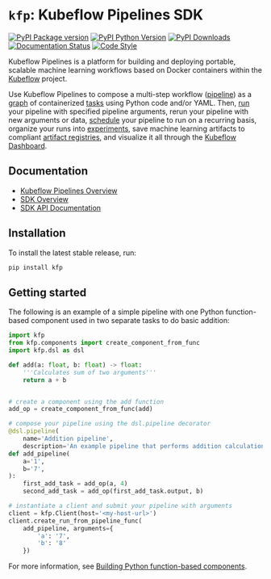 # `kfp`: Kubeflow Pipelines SDK

[![PyPI Package version](https://badge.fury.io/py/kfp.svg)](https://badge.fury.io/py/kfp)
[![PyPI Python Version](https://img.shields.io/pypi/pyversions/kfp.svg)](https://pypi.org/project/kfp/)
[![PyPI Downloads](https://img.shields.io/pypi/dm/kfp)](https://pypi.org/project/kfp/)
[![Documentation Status](https://readthedocs.org/projects/kubeflow-pipelines/badge/?version=latest)](https://kubeflow-pipelines.readthedocs.io/en/stable/?badge=latest)
[![Code Style](https://img.shields.io/badge/code%20style-yapf-brightgreen.svg)](https://github.com/google/yapf)

Kubeflow Pipelines is a platform for building and deploying portable, scalable machine learning workflows based on Docker containers within the [Kubeflow](https://www.kubeflow.org/) project.

Use Kubeflow Pipelines to compose a multi-step workflow ([pipeline](https://www.kubeflow.org/docs/components/pipelines/concepts/pipeline/)) as a [graph](https://www.kubeflow.org/docs/components/pipelines/concepts/graph/) of containerized [tasks](https://www.kubeflow.org/docs/components/pipelines/concepts/step/) using Python code and/or YAML. Then, [run](https://www.kubeflow.org/docs/components/pipelines/concepts/run/) your pipeline with specified pipeline arguments, rerun your pipeline with new arguments or data, [schedule](https://www.kubeflow.org/docs/components/pipelines/concepts/run-trigger/) your pipeline to run on a recurring basis, organize your runs into [experiments](https://www.kubeflow.org/docs/components/pipelines/concepts/experiment/), save machine learning artifacts to compliant [artifact registries](https://www.kubeflow.org/docs/components/pipelines/concepts/metadata/), and visualize it all through the [Kubeflow Dashboard](https://www.kubeflow.org/docs/components/central-dash/overview/).

## Documentation
* [Kubeflow Pipelines Overview](https://www.kubeflow.org/docs/components/pipelines/introduction/)
* [SDK Overview](https://www.kubeflow.org/docs/components/pipelines/sdk/sdk-overview/)
* [SDK API Documentation](https://kubeflow-pipelines.readthedocs.io/en/stable/)

## Installation

To install the latest stable release, run:

```sh
pip install kfp
```

## Getting started

The following is an example of a simple pipeline with one Python function-based component used in two separate tasks to do basic addition:

```python
import kfp
from kfp.components import create_component_from_func
import kfp.dsl as dsl

def add(a: float, b: float) -> float:
    '''Calculates sum of two arguments'''
    return a + b


# create a component using the add function
add_op = create_component_from_func(add)

# compose your pipeline using the dsl.pipeline decorator
@dsl.pipeline(
    name='Addition pipeline',
    description='An example pipeline that performs addition calculations.')
def add_pipeline(
    a='1',
    b='7',
):
    first_add_task = add_op(a, 4)
    second_add_task = add_op(first_add_task.output, b)

# instantiate a client and submit your pipeline with arguments
client = kfp.Client(host='<my-host-url>')
client.create_run_from_pipeline_func(
    add_pipeline, arguments={
        'a': '7',
        'b': '8'
    })

```

For more information, see [Building Python function-based components](https://www.kubeflow.org/docs/components/pipelines/sdk/python-function-components/).
